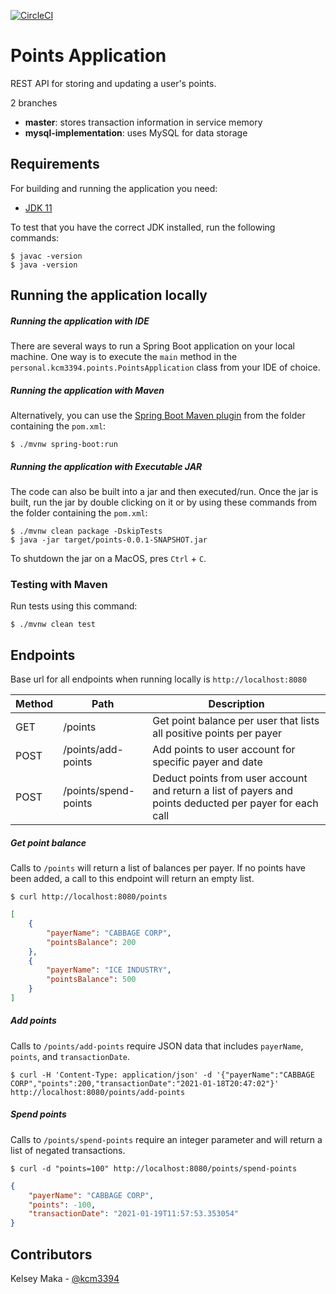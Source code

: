 [![CircleCI](https://circleci.com/gh/kcm3394/points-application.svg?style=svg)](https://circleci.com/gh/kcm3394/points-application)
# Points Application

REST API for storing and updating a user's points. 

2 branches
* **master**: stores transaction information in service memory
* **mysql-implementation**: uses MySQL for data storage

## Requirements

For building and running the application you need:

- [JDK 11](https://www.oracle.com/java/technologies/javase-jdk11-downloads.html)

To test that you have the correct JDK installed, run the following commands:

```shell
$ javac -version
$ java -version
```

## Running the application locally

##### Running the application with IDE

There are several ways to run a Spring Boot application on your local machine. One way is to execute the `main` method in the `personal.kcm3394.points.PointsApplication` class from your IDE of choice.

##### Running the application with Maven

Alternatively, you can use the [Spring Boot Maven plugin](https://docs.spring.io/spring-boot/docs/current/maven-plugin/reference/htmlsingle/) from the folder containing the `pom.xml`:

```shell
$ ./mvnw spring-boot:run
```

##### Running the application with Executable JAR

The code can also be built into a jar and then executed/run. Once the jar is built, run the jar by double clicking on it or by using these commands from the folder containing the `pom.xml`:

```shell
$ ./mvnw clean package -DskipTests
$ java -jar target/points-0.0.1-SNAPSHOT.jar
```

To shutdown the jar on a MacOS, pres `Ctrl` + `C`.

### Testing with Maven

Run tests using this command:

```shell
$ ./mvnw clean test
```

## Endpoints

Base url for all endpoints when running locally is `http://localhost:8080`

Method	| Path	| Description	|
------- | --------------------- | --------------------------------------------------------------------- |
GET	    | /points	            | Get point balance per user that lists all positive points per payer   |
POST	| /points/add-points	| Add points to user account for specific payer and date	            |
POST    | /points/spend-points	| Deduct points from user account and return a list of payers and points deducted per payer for each call |

##### Get point balance

Calls to `/points` will return a list of balances per payer. If no points have been added, a call to this endpoint will return an empty list.

```shell
$ curl http://localhost:8080/points
```

```json
[
    {
        "payerName": "CABBAGE CORP",
        "pointsBalance": 200
    },
    {
        "payerName": "ICE INDUSTRY",
        "pointsBalance": 500
    } 
]
```

##### Add points

Calls to `/points/add-points` require JSON data that includes `payerName`, `points`, and `transactionDate`.

```shell
$ curl -H 'Content-Type: application/json' -d '{"payerName":"CABBAGE CORP","points":200,"transactionDate":"2021-01-18T20:47:02"}' http://localhost:8080/points/add-points
```
##### Spend points

Calls to `/points/spend-points` require an integer parameter and will return a list of negated transactions.

```shell
$ curl -d "points=100" http://localhost:8080/points/spend-points
```

```json
{
    "payerName": "CABBAGE CORP",
    "points": -100,
    "transactionDate": "2021-01-19T11:57:53.353054"
}
```  

## Contributors

Kelsey Maka - [@kcm3394](https://github.com/kcm3394)